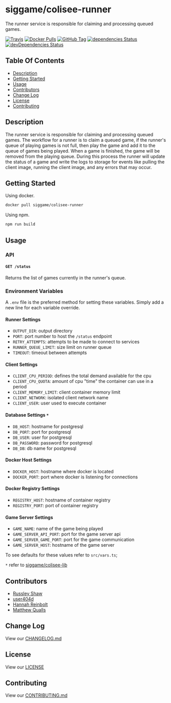 # siggame/colisee-runner

The runner service is responsible for claiming and processing queued games.

[![Travis](https://img.shields.io/travis/siggame/colisee-runner.svg?style=flat-square)](https://travis-ci.org/siggame/colisee-runner)
[![Docker Pulls](https://img.shields.io/docker/pulls/siggame/colisee-runner.svg?style=flat-square)](https://hub.docker.com/r/siggame/colisee-runner/)
[![GitHub Tag](https://img.shields.io/github/tag/siggame/colisee-runner.svg?style=flat-square)](https://github.com/siggame/colisee-runner/tags)
[![dependencies Status](https://david-dm.org/siggame/colisee-runner/status.svg)](https://david-dm.org/siggame/colisee-runner)
[![devDependencies Status](https://david-dm.org/siggame/colisee-runner/dev-status.svg)](https://david-dm.org/siggame/colisee-runner?type=dev)

## Table Of Contents

- [Description](#description)
- [Getting Started](#getting-started)
- [Usage](#usage)
- [Contributors](#contributors)
- [Change Log](#change-log)
- [License](#license)
- [Contributing](#contributing)

## Description

The runner service is responsible for claiming and processing queued games. The workflow
for a runner is to claim a queued game, if the runner's queue of playing games is not full,
then play the game and add it to the queue of games being played. When a game is finished, the game
will be removed from the playing queue. During this process the runner will update the status
of a game and write the logs to storage for events like pulling the client image, running the client
image, and any errors that may occur.

## Getting Started

Using docker.

```bash
docker pull siggame/colisee-runner
```

Using npm.

```bash
npm run build
```

## Usage

### API

#### `GET /status`

Returns the list of games currently in the runner's queue.

### Environment Variables

A `.env` file is the preferred method for setting these variables. Simply add a new line for each variable override.

#### Runner Settings

- `OUTPUT_DIR`: output directory
- `PORT`: port number to host the `/status` endpoint
- `RETRY_ATTEMPTS`: attempts to be made to connect to services
- `RUNNER_QUEUE_LIMIT`: size limit on runner queue
- `TIMEOUT`: timeout between attempts

#### Client Settings

- `CLIENT_CPU_PERIOD`: defines the total demand available for the cpu
- `CLIENT_CPU_QUOTA`: amount of cpu "time" the container can use in a period
- `CLIENT_MEMORY_LIMIT`: client container memory limit
- `CLIENT_NETWORK`: isolated client network name
- `CLIENT_USER`: user used to execute container

#### Database Settings `*`

- `DB_HOST`: hostname for postgresql
- `DB_PORT`: port for postgresql
- `DB_USER`: user for postgresql
- `DB_PASSWORD`: password for postgresql
- `DB_DB`: db name for postgresql

#### Docker Host Settings

- `DOCKER_HOST`: hostname where docker is located
- `DOCKER_PORT`: port where docker is listening for connections

#### Docker Registry Settings

- `REGISTRY_HOST`: hostname of container registry
- `REGISTRY_PORT`: port of container registry

#### Game Server Settings

- `GAME_NAME`: name of the game being played
- `GAME_SERVER_API_PORT`: port for the game server api
- `GAME_SERVER_GAME_PORT`: port for the game communication
- `GAME_SERVER_HOST`: hostname of the game server

To see defaults for these values refer to `src/vars.ts`;

`*` refer to [siggame/colisee-lib](https://github.com/siggame/colisee-lib)

## Contributors

- [Russley Shaw](https://github.com/russleyshaw)
- [user404d](https://github.com/user404d)
- [Hannah Reinbolt](https://github.com/LoneGalaxy)
- [Matthew Qualls](https://github.com/MatthewQualls)

## Change Log

View our [CHANGELOG.md](https://github.com/siggame/colisee-runner/blob/master/CHANGELOG.md)

## License

View our [LICENSE](https://github.com/siggame/colisee/blob/master/LICENSE)

## Contributing

View our [CONTRIBUTING.md](https://github.com/siggame/colisee/blob/master/CONTRIBUTING.md)
